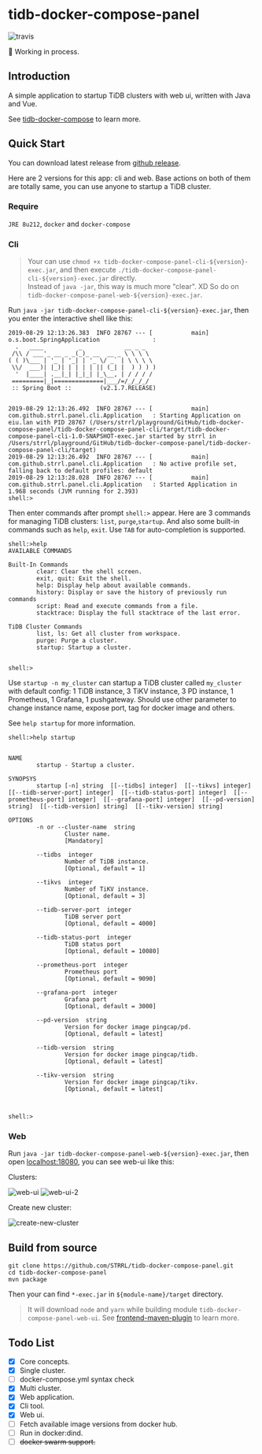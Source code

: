 # tidb-docker-compose-panel

![travis](https://img.shields.io/travis/STRRL/tidb-docker-compose-panel/master)

:construction: Working in process.

## Introduction

A simple application to startup TiDB clusters with web ui, written with Java and Vue.

See [tidb-docker-compose](https://github.com/pingcap/tidb-docker-compose) to learn more.

## Quick Start

You can download latest release from [github release](https://github.com/STRRL/tidb-docker-compose-panel/releases).

Here are 2 versions for this app: cli and web. Base actions on both of them are totally same, you can use anyone to startup a TiDB cluster.

### Require

`JRE 8u212`, `docker` and `docker-compose`

### Cli

> Your can use `chmod +x tidb-docker-compose-panel-cli-${version}-exec.jar`, and then execute `./tidb-docker-compose-panel-cli-${version}-exec.jar` directly.  
> Instead of `java -jar`, this way is much more "clear". XD
> So do on `tidb-docker-compose-panel-web-${version}-exec.jar`.

Run `java -jar tidb-docker-compose-panel-cli-${version}-exec.jar`, then you enter the interactive shell like this:

```text
2019-08-29 12:13:26.383  INFO 28767 --- [           main] o.s.boot.SpringApplication               :
  .   ____          _            __ _ _
 /\\ / ___'_ __ _ _(_)_ __  __ _ \ \ \ \
( ( )\___ | '_ | '_| | '_ \/ _` | \ \ \ \
 \\/  ___)| |_)| | | | | || (_| |  ) ) ) )
  '  |____| .__|_| |_|_| |_\__, | / / / /
 =========|_|==============|___/=/_/_/_/
 :: Spring Boot ::        (v2.1.7.RELEASE)


2019-08-29 12:13:26.492  INFO 28767 --- [           main] com.github.strrl.panel.cli.Application   : Starting Application on eiu.lan with PID 28767 (/Users/strrl/playground/GitHub/tidb-docker-compose-panel/tidb-docker-compose-panel-cli/target/tidb-docker-compose-panel-cli-1.0-SNAPSHOT-exec.jar started by strrl in /Users/strrl/playground/GitHub/tidb-docker-compose-panel/tidb-docker-compose-panel-cli/target)
2019-08-29 12:13:26.492  INFO 28767 --- [           main] com.github.strrl.panel.cli.Application   : No active profile set, falling back to default profiles: default
2019-08-29 12:13:28.028  INFO 28767 --- [           main] com.github.strrl.panel.cli.Application   : Started Application in 1.968 seconds (JVM running for 2.393)
shell:>
```

Then enter commands after prompt `shell:>` appear. Here are 3 commands for managing TiDB clusters: `list`, `purge`,`startup`. And also some built-in commands such as `help`, `exit`. Use `TAB` for auto-completion is supported.

```text
shell:>help
AVAILABLE COMMANDS

Built-In Commands
        clear: Clear the shell screen.
        exit, quit: Exit the shell.
        help: Display help about available commands.
        history: Display or save the history of previously run commands
        script: Read and execute commands from a file.
        stacktrace: Display the full stacktrace of the last error.

TiDB Cluster Commands
        list, ls: Get all cluster from workspace.
        purge: Purge a cluster.
        startup: Startup a cluster.


shell:>
```

Use `startup -n my_cluster` can startup a TiDB cluster called `my_cluster` with default config: 1 TiDB instance, 3 TiKV instance, 3 PD instance, 1 Prometheus, 1 Grafana, 1 pushgateway. Should use other parameter to change instance name, expose port, tag for docker image and others.

See `help startup` for more information.

```text
shell:>help startup


NAME
        startup - Startup a cluster.

SYNOPSYS
        startup [-n] string  [[--tidbs] integer]  [[--tikvs] integer]  [[--tidb-server-port] integer]  [[--tidb-status-port] integer]  [[--prometheus-port] integer]  [[--grafana-port] integer]  [[--pd-version] string]  [[--tidb-version] string]  [[--tikv-version] string]

OPTIONS
        -n or --cluster-name  string
                Cluster name.
                [Mandatory]

        --tidbs  integer
                Number of TiDB instance.
                [Optional, default = 1]

        --tikvs  integer
                Number of TiKV instance.
                [Optional, default = 3]

        --tidb-server-port  integer
                TiDB server port
                [Optional, default = 4000]

        --tidb-status-port  integer
                TiDB status port
                [Optional, default = 10080]

        --prometheus-port  integer
                Prometheus port
                [Optional, default = 9090]

        --grafana-port  integer
                Grafana port
                [Optional, default = 3000]

        --pd-version  string
                Version for docker image pingcap/pd.
                [Optional, default = latest]

        --tidb-version  string
                Version for docker image pingcap/tidb.
                [Optional, default = latest]

        --tikv-version  string
                Version for docker image pingcap/tikv.
                [Optional, default = latest]



shell:>

```

### Web

Run `java -jar tidb-docker-compose-panel-web-${version}-exec.jar`, then open [localhost:18080](http://localhost:18080), you can see web-ui like this:

Clusters:

![web-ui](https://i.imgur.com/VcXWMGK.png)
![web-ui-2](https://i.imgur.com/O7lTOtN.png)

Create new cluster:

![create-new-cluster](https://i.imgur.com/uGPGMxB.png)

## Build from source

```shell
git clone https://github.com/STRRL/tidb-docker-compose-panel.git
cd tidb-docker-compose-panel
mvn package
```

Then your can find `*-exec.jar` in `${module-name}/target` directory.

> It will download `node` and `yarn` while building module `tidb-docker-compose-panel-web-ui`. See [frontend-maven-plugin](https://github.com/eirslett/frontend-maven-plugin) to learn more.

## Todo List

- [x] Core concepts.
- [x] Single cluster.
- [ ] docker-compose.yml syntax check
- [x] Multi cluster.
- [x] Web application.
- [x] Cli tool.
- [x] Web ui.
- [ ] Fetch available image versions from docker hub.
- [ ] Run in docker:dind.
- [ ] ~~docker swarm support.~~
